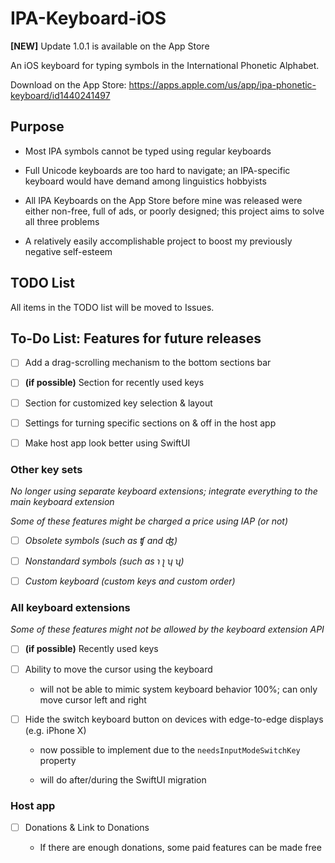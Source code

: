 # IPA-Keyboard-iOS

**[NEW]** Update 1.0.1 is available on the App Store

An iOS keyboard for typing symbols in the International Phonetic Alphabet. 

Download on the App Store: https://apps.apple.com/us/app/ipa-phonetic-keyboard/id1440241497

## Purpose

- Most IPA symbols cannot be typed using regular keyboards

- Full Unicode keyboards are too hard to navigate; an IPA-specific keyboard would have demand among linguistics hobbyists

- All IPA Keyboards on the App Store before mine was released were either non-free, full of ads, or poorly designed; this project aims to solve all three problems

- A relatively easily accomplishable project to boost my previously negative self-esteem

## TODO List

All items in the TODO list will be moved to Issues.

## To-Do List: Features for future releases

- [ ] Add a drag-scrolling mechanism to the bottom sections bar

- [ ] **(if possible)** Section for recently used keys

- [ ] Section for customized key selection & layout

- [ ] Settings for turning specific sections on & off in the host app

- [ ] Make host app look better using SwiftUI

### Other key sets

_No longer using separate keyboard extensions; integrate everything to the main keyboard extension_

_Some of these features might be charged a price using IAP (or not)_

- [ ] _Obsolete symbols (such as ʧ and ʤ)_

- [ ] _Nonstandard symbols (such as ɿ ʅ ʮ ʯ)_

- [ ] _Custom keyboard (custom keys and custom order)_

### All keyboard extensions

_Some of these features might not be allowed by the keyboard extension API_

- [ ] **(if possible)** Recently used keys

- [ ] Ability to move the cursor using the keyboard

  * will not be able to mimic system keyboard behavior 100%; can only move cursor left and right

- [ ] Hide the switch keyboard button on devices with edge-to-edge displays (e.g. iPhone X)

  * now possible to implement due to the `needsInputModeSwitchKey` property

  * will do after/during the SwiftUI migration

### Host app

- [ ] Donations & Link to Donations 

  * If there are enough donations, some paid features can be made free

